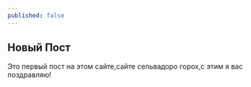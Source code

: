 ```yaml
---
published: false
---
```

## Новый Пост

Это первый пост на этом сайте,сайте сельвадоро горох,с этим я вас поздравляю!